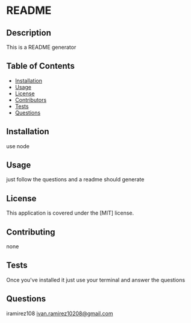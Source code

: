 # README
## Description
This is a README generator
## Table of Contents
* [Installation](#installation)
* [Usage](#usage)
* [License](#license)
* [Contributors](#contributors)
* [Tests](#tests)
* [Questions](#questions)
## Installation
use node 
## Usage
just follow the questions and a readme should generate
## License
This application is covered under the [MIT] license.
## Contributing
none
## Tests
Once you've installed it just use your terminal and answer the questions
## Questions
iramirez108
ivan.ramirez10208@gmail.com
        
